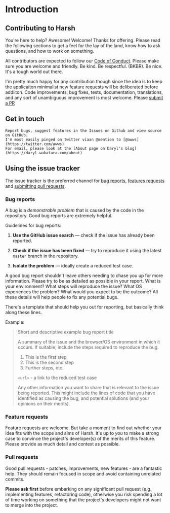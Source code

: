# Introduction

## Contributing to Harsh

You're here to help? Awesome! Welcome! Thanks for offering. Please read the following sections to get a feel for the lay of the land, know how to ask questions, and how to work on something.

All contributors are expected to follow our [Code of Conduct](CODE_OF_CONDUCT.md). Please make sure you are welcome and friendly. Be kind. Be respectful. (BKBR). Be nice. It's a tough world out there.

I'm pretty much happy for any contribution though since the idea is to keep the applicaiton minimalist new feature requests will be deliberated before addiiton. Code improvements, bug fixes, tests, documentation, translations, and any sort of unambiguous improvement is most welcome. Please [submit a PR](#pull-requests)

## Get in touch

    Report bugs, suggest features in the Issues on Github and view source on GitHub.
    I'm most easily pinged on twitter viaan @mention to [@awws](https://twitter.com/awws)
    For email, please look at the [About page on Daryl's blog](https://daryl.wakatara.com/about)

## Using the issue tracker

The issue tracker is the preferred channel for [bug reports](#bugs),
[features requests](#features) and [submitting pull
requests](#pull-requests).

### Bug reports

A bug is a _demonstrable problem_ that is caused by the code in the repository.
Good bug reports are extremely helpful.

Guidelines for bug reports:

1. **Use the GitHub issue search** &mdash; check if the issue has already been
   reported.

2. **Check if the issue has been fixed** &mdash; try to reproduce it using the
   latest `master` branch in the repository.

3. **Isolate the problem** &mdash; ideally create a reduced test case.

A good bug report shouldn't leave others needing to chase you up for more
information. Please try to be as detailed as possible in your report. What is
your environment? What steps will reproduce the issue? What OS experiences the
problem? What would you expect to be the outcome? All these details will help
people to fix any potential bugs.

There's a template that should help you out for reporting, but basically think along these lines.

Example:

> Short and descriptive example bug report title
>
> A summary of the issue and the browser/OS environment in which it occurs. If
> suitable, include the steps required to reproduce the bug.
>
> 1. This is the first step
> 2. This is the second step
> 3. Further steps, etc.
>
> `<url>` - a link to the reduced test case
>
> Any other information you want to share that is relevant to the issue being
> reported. This might include the lines of code that you have identified as
> causing the bug, and potential solutions (and your opinions on their
> merits).

### Feature requests

Feature requests are welcome. But take a moment to find out whether your idea
fits with the scope and aims of Harsh. It's up to *you* to make a strong
case to convince the project's developer(s) of the merits of this feature. Please
provide as much detail and context as possible.

### Pull requests

Good pull requests - patches, improvements, new features - are a fantastic
help. They should remain focused in scope and avoid containing unrelated
commits.

**Please ask first** before embarking on any significant pull request (e.g.
implementing features, refactoring code), otherwise you risk spending a lot of
time working on something that the project's developers might not want to merge
into the project.



